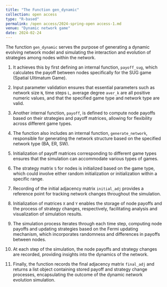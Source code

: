 ```yaml
---
title: "The Function gen_dynamic"
collection: open access
type: "R-based"
permalink: /open access/2024-spring-open access-1.md
venue: "Dynamic network game"
date: 2024-02-24
---
```


The function `gen_dynamic` serves the purpose of generating a dynamic evolving network model and simulating the interaction and evolution of strategies among nodes within the network.
  
1. It achieves this by first defining an internal function, `payoff_sug`, which calculates the payoff between nodes specifically for the SUG game (Spatial Ultimatum Game).

2. Input parameter validation ensures that essential parameters such as network size `N`, time steps `L`, average degree `aver_k` are all positive numeric values, and that the specified game type and network type are valid.

3. Another internal function, `payoff`, is defined to compute node payoffs based on their strategies and payoff matrices, allowing for flexibility across different game types.

4. The function also includes an internal function, `generate_network`, responsible for generating the network structure based on the specified network type (BA, ER, SW).

5. Initialization of payoff matrices corresponding to different game types ensures that the simulation can accommodate various types of games.

6. The strategy matrix `S` for nodes is initialized based on the game type, which could involve either random initialization or initialization within a specific range.

7. Recording of the initial adjacency matrix `initial_adj` provides a reference point for tracking network changes throughout the simulation.

8. Initialization of matrices `X` and `Y` enables the storage of node payoffs and the process of strategy changes, respectively, facilitating analysis and visualization of simulation results.

9. The simulation process iterates through each time step, computing node payoffs and updating strategies based on the Fermi updating mechanism, which incorporates randomness and differences in payoffs between nodes.

10. At each step of the simulation, the node payoffs and strategy changes are recorded, providing insights into the dynamics of the network.

11. Finally, the function records the final adjacency matrix `final_adj` and returns a list object containing stored payoff and strategy change processes, encapsulating the outcome of the dynamic network evolution simulation.
